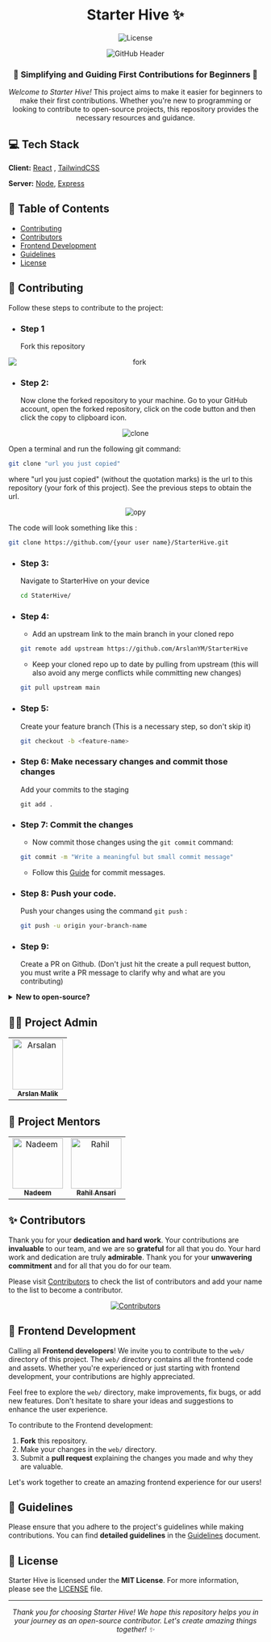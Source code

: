 <h1 align="center">Starter Hive ✨</h1>

<p align="center">
  <img src="https://img.shields.io/github/license/ArslanYM/StarterHive" alt="License">
</p>

<p align="center">
  <img src="https://github.com/ArslanYM/StarterHive/assets/104521101/df4450df-4c47-475c-b369-53353c8ce17f" alt="GitHub Header">
</p>

<h3 align="center"><strong>🚀 Simplifying and Guiding First Contributions for Beginners 🚀</strong></h3>

<p align="center"><em>Welcome to Starter Hive!</em> This project aims to make it easier for beginners to make their first contributions. Whether you're new to programming or looking to contribute to open-source projects, this repository provides the necessary resources and guidance.</p>

## 💻 Tech Stack

**Client:**  [React](https://react.dev/) , [TailwindCSS](https://tailwindui.com/)

**Server:**  [Node](https://nodejs.org/en), [Express](https://expressjs.com/)

## 📖 Table of Contents

- [Contributing](#contributing)
- [Contributors](#contributors)
- [Frontend Development](#frontend-development)
- [Guidelines](#guidelines)
- [License](#license)

## <span id="contributing">🤝 Contributing</span>

Follow these steps to contribute to the project:

- ### Step 1

  Fork this repository
<p align="center">
  <img src="https://github.com/ArslanYM/StarterHive/assets/104521101/b2863384-753d-448b-9c8f-cc2122121c2b" alt="fork" style="display: block; margin: 0 auto;">
</p>

- ### Step 2:

  Now clone the forked repository to your machine. Go to your GitHub account, open the forked repository, click on the code button and then click the copy to clipboard icon.

<p align="center">
  <img src="https://github.com/ArslanYM/StarterHive/assets/104521101/ffe2cb3b-d7e9-41fb-a7e6-8f5ca9d50dd0" alt="clone">
</p>

Open a terminal and run the following git command:

```bash
git clone "url you just copied"
```

where "url you just copied" (without the quotation marks) is the url to this repository (your fork of this project). See the previous steps to obtain the url.

<p align="center">
  <img src="https://github.com/ArslanYM/StarterHive/assets/104521101/5947298f-dd52-478c-9cd9-f22791eea4a5" alt="opy">
</p>

The code will look something like this :

```bash
git clone https://github.com/{your user name}/StarterHive.git
```

- ### Step 3:

  Navigate to StarterHive on your device

  ```bash
  cd StaterHive/
  ```

- ### Step 4:

  - Add an upstream link to the main branch in your cloned repo

  ```bash
  git remote add upstream https://github.com/ArslanYM/StarterHive
  ```

  - Keep your cloned repo up to date by pulling from upstream (this will also avoid any merge conflicts while committing new changes)

  ```bash
  git pull upstream main
  ```

- ### Step 5:

  Create your feature branch (This is a necessary step, so don't skip it)

  ```bash
  git checkout -b <feature-name>
  ```

- ### Step 6: Make necessary changes and commit those changes

  Add your commits to the staging

  ```
  git add .
  ```

- ### Step 7: Commit the changes

  - Now commit those changes using the `git commit` command:

  ```bash
  git commit -m "Write a meaningful but small commit message"
  ```

  - Follow this [Guide](https://gist.github.com/tonibardina/9290fbc7d605b4f86919426e614fe692) for commit messages.

- ### Step 8: Push your code.

  Push your changes using the command `git push` :

  ```bash
  git push -u origin your-branch-name
  ```

- ### Step 9:

  Create a PR on Github. (Don't just hit the create a pull request button, you must write a PR message to clarify why and what are you contributing)

<details>

<summary> <b>New to open-source?</b>
</summary>

You can also contribute to this project if you are new to open source:

- [Check out the `CONTRIBUTORS.md` file to get started](CONTRIBUTORS.md)

</details>

## 🧑‍💼 Project Admin

<table align=center >
  <tr>
    <td align="center">
      <a href="https://github.com/ArslanYM">
        <img alt="Arsalan" src="https://github.com/ArslanYM.png" width="100px;">
        <br>
        <sub>
          <b>
            Arslan Malik
          </b>
        </sub>
      </a>
      <br>
    </td> 
  </tr>
</table>

## 👥 Project Mentors

<table align=center>
  <tr>
    <td align="center">
      <a href="https://github.com/nadeem099">
        <img alt="Nadeem" src="https://github.com/nadeem099.png" width="100px;">
        <br>
        <sub>
          <b>
              Nadeem 
          </b>
        </sub>
      </a>
      <br>
    </td>
    <td align="center">
      <a href="https://github.com/rahilansari261">
        <img alt="Rahil" src="https://github.com/rahilansari261.png" width="100px;">
        <br>
        <sub>
          <b>
              Rahil Ansari  
          </b>
        </sub>
      </a>
      <br>
    </td>
  </tr>
</table>

## <span id="contributors">✨ Contributors</span>

Thank you for your <strong>dedication and hard work</strong>. Your contributions are <strong>invaluable</strong> to our team, and we are so <strong>grateful</strong> for all that you do. Your hard work and dedication are truly <strong>admirable</strong>. Thank you for your <strong>unwavering commitment</strong> and for all that you do for our team.

Please visit [Contributors](/CONTRIBUTORS.md) to check the list of contributors and add your name to the list to become a contributor.

<p align="center">
  <a href="https://github.com/ArslanYM/StarterHive/graphs/contributors">
    <img src="https://contrib.rocks/image?repo=ArslanYM/StarterHive" alt="Contributors" />
  </a>
</p>

## <span id="frontend-development">🎨 Frontend Development</span>

Calling all <strong>Frontend developers</strong>! We invite you to contribute to the `web/` directory of this project. The `web/` directory contains all the frontend code and assets. Whether you're experienced or just starting with frontend development, your contributions are highly appreciated.

Feel free to explore the `web/` directory, make improvements, fix bugs, or add new features. Don't hesitate to share your ideas and suggestions to enhance the user experience.

To contribute to the Frontend development:

1. <strong>Fork</strong> this repository.
2. Make your changes in the `web/` directory.
3. Submit a <strong>pull request</strong> explaining the changes you made and why they are valuable.

Let's work together to create an amazing frontend experience for our users!

## <span id="guidelines">📝 Guidelines</span>

Please ensure that you adhere to the project's guidelines while making contributions. You can find <strong>detailed guidelines</strong> in the [Guidelines](GUIDELINES.md) document.

## <span id="license">📄 License</span>

Starter Hive is licensed under the <strong>MIT License</strong>. For more information, please see the [LICENSE](https://github.com/ArslanYM/StarterHive/blob/main/LICENSE) file.

---

<p align="center">
  <em>Thank you for choosing Starter Hive! We hope this repository helps you in your journey as an open-source contributor. Let's create amazing things together! ✨</em>
</p>
